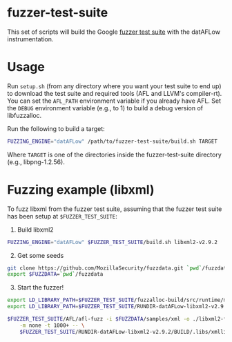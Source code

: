 # fuzzer-test-suite

This set of scripts will build the Google
[fuzzer test suite](https://github.com/google/fuzzer-test-suite) with the
datAFLow instrumentation.

# Usage

Run `setup.sh` (from any directory where you want your test suite to end up) to
download the test suite and required tools (AFL and LLVM's
compiler-rt). You can set the `AFL_PATH` environment variable if you already
have AFL. Set the `DEBUG` environment variable (e.g., to 1) to build a debug
version of libfuzzalloc.

Run the following to build a target:

```bash
FUZZING_ENGINE="datAFLow" /path/to/fuzzer-test-suite/build.sh TARGET
```

Where `TARGET` is one of the directories inside the fuzzer-test-suite directory
(e.g., libpng-1.2.56).

# Fuzzing example (libxml)

To fuzz libxml from the fuzzer test suite, assuming that the fuzzer test suite
has been setup at `$FUZZER_TEST_SUITE`:

1. Build libxml2

```bash
FUZZING_ENGINE="datAFLow" $FUZZER_TEST_SUITE/build.sh libxml2-v2.9.2
```

2. Get some seeds

```bash
git clone https://github.com/MozillaSecurity/fuzzdata.git `pwd`/fuzzdata
export $FUZZDATA=`pwd`/fuzzdata
```

3. Start the fuzzer!

```bash
export LD_LIBRARY_PATH=$FUZZER_TEST_SUITE/fuzzalloc-build/src/runtime/malloc:$LD_LIBRARY_PATH
export LD_LIBRARY_PATH=$FUZZER_TEST_SUITE/RUNDIR-datAFLow-libxml2-v2.9.2/BUILD/.libs/:$LD_LIBRARY_PATH

$FUZZER_TEST_SUITE/AFL/afl-fuzz -i $FUZZDATA/samples/xml -o ./libxml2-fuzz-out \
    -m none -t 1000+ -- \
    $FUZZER_TEST_SUITE/RUNDIR-datAFLow-libxml2-v2.9.2/BUILD/.libs/xmllint -o /dev/null @@
```

